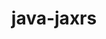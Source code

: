 ---
title: java-jaxrs
registryType: instrumentation
tags:
  - opentracing
  
  - Java
  
repo: https://github.com/opentracing-contrib/java-jaxrs
license: Apache License 2.0
description: OpenTracing Java JAX-RS instrumentation
authors: OpenTracing Contributors
otVersion: latest
---